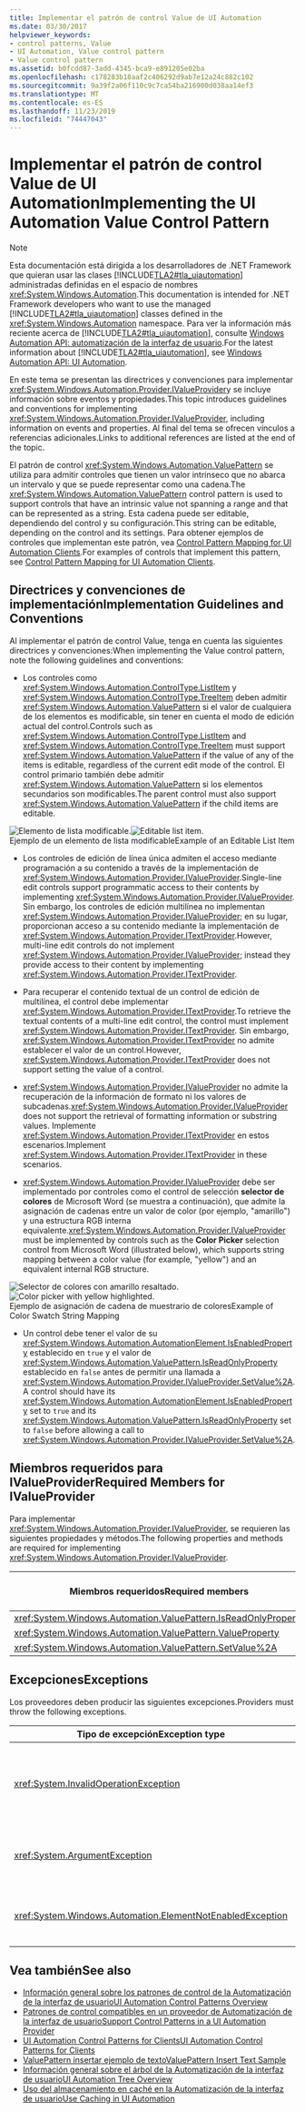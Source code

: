```yaml
---
title: Implementar el patrón de control Value de UI Automation
ms.date: 03/30/2017
helpviewer_keywords:
- control patterns, Value
- UI Automation, Value control pattern
- Value control pattern
ms.assetid: b0fcdd87-3add-4345-bca9-e891205e02ba
ms.openlocfilehash: c178283b18aaf2c406292d9ab7e12a24c882c102
ms.sourcegitcommit: 9a39f2a06f110c9c7ca54ba216900d038aa14ef3
ms.translationtype: MT
ms.contentlocale: es-ES
ms.lasthandoff: 11/23/2019
ms.locfileid: "74447043"
---
```

# <a name="implementing-the-ui-automation-value-control-pattern"></a><span data-ttu-id="426a4-102">Implementar el patrón de control Value de UI Automation</span><span class="sxs-lookup"><span data-stu-id="426a4-102">Implementing the UI Automation Value Control Pattern</span></span>
> [!NOTE]
> <span data-ttu-id="426a4-103">Esta documentación está dirigida a los desarrolladores de .NET Framework que quieran usar las clases [!INCLUDE[TLA2#tla_uiautomation](../../../includes/tla2sharptla-uiautomation-md.md)] administradas definidas en el espacio de nombres <xref:System.Windows.Automation>.</span><span class="sxs-lookup"><span data-stu-id="426a4-103">This documentation is intended for .NET Framework developers who want to use the managed [!INCLUDE[TLA2#tla_uiautomation](../../../includes/tla2sharptla-uiautomation-md.md)] classes defined in the <xref:System.Windows.Automation> namespace.</span></span> <span data-ttu-id="426a4-104">Para ver la información más reciente acerca de [!INCLUDE[TLA2#tla_uiautomation](../../../includes/tla2sharptla-uiautomation-md.md)], consulte [Windows Automation API: automatización de la interfaz de usuario](/windows/win32/winauto/entry-uiauto-win32).</span><span class="sxs-lookup"><span data-stu-id="426a4-104">For the latest information about [!INCLUDE[TLA2#tla_uiautomation](../../../includes/tla2sharptla-uiautomation-md.md)], see [Windows Automation API: UI Automation](/windows/win32/winauto/entry-uiauto-win32).</span></span>  
  
 <span data-ttu-id="426a4-105">En este tema se presentan las directrices y convenciones para implementar <xref:System.Windows.Automation.Provider.IValueProvider>y se incluye información sobre eventos y propiedades.</span><span class="sxs-lookup"><span data-stu-id="426a4-105">This topic introduces guidelines and conventions for implementing <xref:System.Windows.Automation.Provider.IValueProvider>, including information on events and properties.</span></span> <span data-ttu-id="426a4-106">Al final del tema se ofrecen vínculos a referencias adicionales.</span><span class="sxs-lookup"><span data-stu-id="426a4-106">Links to additional references are listed at the end of the topic.</span></span>  
  
 <span data-ttu-id="426a4-107">El patrón de control <xref:System.Windows.Automation.ValuePattern> se utiliza para admitir controles que tienen un valor intrínseco que no abarca un intervalo y que se puede representar como una cadena.</span><span class="sxs-lookup"><span data-stu-id="426a4-107">The <xref:System.Windows.Automation.ValuePattern> control pattern is used to support controls that have an intrinsic value not spanning a range and that can be represented as a string.</span></span> <span data-ttu-id="426a4-108">Esta cadena puede ser editable, dependiendo del control y su configuración.</span><span class="sxs-lookup"><span data-stu-id="426a4-108">This string can be editable, depending on the control and its settings.</span></span> <span data-ttu-id="426a4-109">Para obtener ejemplos de controles que implementan este patrón, vea [Control Pattern Mapping for UI Automation Clients](control-pattern-mapping-for-ui-automation-clients.md).</span><span class="sxs-lookup"><span data-stu-id="426a4-109">For examples of controls that implement this pattern, see [Control Pattern Mapping for UI Automation Clients](control-pattern-mapping-for-ui-automation-clients.md).</span></span>  
  
<a name="Implementation_Guidelines_and_Conventions"></a>   
## <a name="implementation-guidelines-and-conventions"></a><span data-ttu-id="426a4-110">Directrices y convenciones de implementación</span><span class="sxs-lookup"><span data-stu-id="426a4-110">Implementation Guidelines and Conventions</span></span>  
 <span data-ttu-id="426a4-111">Al implementar el patrón de control Value, tenga en cuenta las siguientes directrices y convenciones:</span><span class="sxs-lookup"><span data-stu-id="426a4-111">When implementing the Value control pattern, note the following guidelines and conventions:</span></span>  
  
- <span data-ttu-id="426a4-112">Los controles como <xref:System.Windows.Automation.ControlType.ListItem> y <xref:System.Windows.Automation.ControlType.TreeItem> deben admitir <xref:System.Windows.Automation.ValuePattern> si el valor de cualquiera de los elementos es modificable, sin tener en cuenta el modo de edición actual del control.</span><span class="sxs-lookup"><span data-stu-id="426a4-112">Controls such as <xref:System.Windows.Automation.ControlType.ListItem> and <xref:System.Windows.Automation.ControlType.TreeItem> must support <xref:System.Windows.Automation.ValuePattern> if the value of any of the items is editable, regardless of the current edit mode of the control.</span></span> <span data-ttu-id="426a4-113">El control primario también debe admitir <xref:System.Windows.Automation.ValuePattern> si los elementos secundarios son modificables.</span><span class="sxs-lookup"><span data-stu-id="426a4-113">The parent control must also support <xref:System.Windows.Automation.ValuePattern> if the child items are editable.</span></span>  
  
 <span data-ttu-id="426a4-114">![Elemento de lista modificable.](./media/uia-valuepattern-editable-listitem.PNG "UIA_ValuePattern_Editable_ListItem")</span><span class="sxs-lookup"><span data-stu-id="426a4-114">![Editable list item.](./media/uia-valuepattern-editable-listitem.PNG "UIA_ValuePattern_Editable_ListItem")</span></span>  
<span data-ttu-id="426a4-115">Ejemplo de un elemento de lista modificable</span><span class="sxs-lookup"><span data-stu-id="426a4-115">Example of an Editable List Item</span></span>  
  
- <span data-ttu-id="426a4-116">Los controles de edición de línea única admiten el acceso mediante programación a su contenido a través de la implementación de <xref:System.Windows.Automation.Provider.IValueProvider>.</span><span class="sxs-lookup"><span data-stu-id="426a4-116">Single-line edit controls support programmatic access to their contents by implementing <xref:System.Windows.Automation.Provider.IValueProvider>.</span></span> <span data-ttu-id="426a4-117">Sin embargo, los controles de edición multilínea no implementan <xref:System.Windows.Automation.Provider.IValueProvider>; en su lugar, proporcionan acceso a su contenido mediante la implementación de <xref:System.Windows.Automation.Provider.ITextProvider>.</span><span class="sxs-lookup"><span data-stu-id="426a4-117">However, multi-line edit controls do not implement <xref:System.Windows.Automation.Provider.IValueProvider>; instead they provide access to their content by implementing <xref:System.Windows.Automation.Provider.ITextProvider>.</span></span>  
  
- <span data-ttu-id="426a4-118">Para recuperar el contenido textual de un control de edición de multilínea, el control debe implementar <xref:System.Windows.Automation.Provider.ITextProvider>.</span><span class="sxs-lookup"><span data-stu-id="426a4-118">To retrieve the textual contents of a multi-line edit control, the control must implement <xref:System.Windows.Automation.Provider.ITextProvider>.</span></span> <span data-ttu-id="426a4-119">Sin embargo, <xref:System.Windows.Automation.Provider.ITextProvider> no admite establecer el valor de un control.</span><span class="sxs-lookup"><span data-stu-id="426a4-119">However, <xref:System.Windows.Automation.Provider.ITextProvider> does not support setting the value of a control.</span></span>  
  
- <span data-ttu-id="426a4-120"><xref:System.Windows.Automation.Provider.IValueProvider> no admite la recuperación de la información de formato ni los valores de subcadenas.</span><span class="sxs-lookup"><span data-stu-id="426a4-120"><xref:System.Windows.Automation.Provider.IValueProvider> does not support the retrieval of formatting information or substring values.</span></span> <span data-ttu-id="426a4-121">Implemente <xref:System.Windows.Automation.Provider.ITextProvider> en estos escenarios.</span><span class="sxs-lookup"><span data-stu-id="426a4-121">Implement <xref:System.Windows.Automation.Provider.ITextProvider> in these scenarios.</span></span>  
  
- <span data-ttu-id="426a4-122"><xref:System.Windows.Automation.Provider.IValueProvider> debe ser implementado por controles como el control de selección **selector de colores** de Microsoft Word (se muestra a continuación), que admite la asignación de cadenas entre un valor de color (por ejemplo, "amarillo") y una estructura RGB interna equivalente.</span><span class="sxs-lookup"><span data-stu-id="426a4-122"><xref:System.Windows.Automation.Provider.IValueProvider> must be implemented by controls such as the **Color Picker** selection control from Microsoft Word (illustrated below), which supports string mapping between a color value (for example, "yellow") and an equivalent internal RGB structure.</span></span>  
  
 <span data-ttu-id="426a4-123">![Selector de colores con amarillo resaltado.](./media/uia-valuepattern-colorpicker.png "UIA_ValuePattern_ColorPicker")</span><span class="sxs-lookup"><span data-stu-id="426a4-123">![Color picker with yellow highlighted.](./media/uia-valuepattern-colorpicker.png "UIA_ValuePattern_ColorPicker")</span></span>  
<span data-ttu-id="426a4-124">Ejemplo de asignación de cadena de muestrario de colores</span><span class="sxs-lookup"><span data-stu-id="426a4-124">Example of Color Swatch String Mapping</span></span>  
  
- <span data-ttu-id="426a4-125">Un control debe tener el valor de su <xref:System.Windows.Automation.AutomationElement.IsEnabledProperty> establecido en `true` y el valor de <xref:System.Windows.Automation.ValuePattern.IsReadOnlyProperty> establecido en `false` antes de permitir una llamada a <xref:System.Windows.Automation.Provider.IValueProvider.SetValue%2A>.</span><span class="sxs-lookup"><span data-stu-id="426a4-125">A control should have its <xref:System.Windows.Automation.AutomationElement.IsEnabledProperty> set to `true` and its <xref:System.Windows.Automation.ValuePattern.IsReadOnlyProperty> set to `false` before allowing a call to <xref:System.Windows.Automation.Provider.IValueProvider.SetValue%2A>.</span></span>  
  
<a name="Required_Members_for_the_IValueProvider_Interface"></a>   
## <a name="required-members-for-ivalueprovider"></a><span data-ttu-id="426a4-126">Miembros requeridos para IValueProvider</span><span class="sxs-lookup"><span data-stu-id="426a4-126">Required Members for IValueProvider</span></span>  
 <span data-ttu-id="426a4-127">Para implementar <xref:System.Windows.Automation.Provider.IValueProvider>, se requieren las siguientes propiedades y métodos.</span><span class="sxs-lookup"><span data-stu-id="426a4-127">The following properties and methods are required for implementing <xref:System.Windows.Automation.Provider.IValueProvider>.</span></span>  
  
|<span data-ttu-id="426a4-128">Miembros requeridos</span><span class="sxs-lookup"><span data-stu-id="426a4-128">Required members</span></span>|<span data-ttu-id="426a4-129">Tipo de miembro</span><span class="sxs-lookup"><span data-stu-id="426a4-129">Member type</span></span>|<span data-ttu-id="426a4-130">Notas</span><span class="sxs-lookup"><span data-stu-id="426a4-130">Notes</span></span>|  
|----------------------|-----------------|-----------|  
|<xref:System.Windows.Automation.ValuePattern.IsReadOnlyProperty>|<span data-ttu-id="426a4-131">Propiedad</span><span class="sxs-lookup"><span data-stu-id="426a4-131">Property</span></span>|<span data-ttu-id="426a4-132">Ninguno</span><span class="sxs-lookup"><span data-stu-id="426a4-132">None</span></span>|  
|<xref:System.Windows.Automation.ValuePattern.ValueProperty>|<span data-ttu-id="426a4-133">Propiedad</span><span class="sxs-lookup"><span data-stu-id="426a4-133">Property</span></span>|<span data-ttu-id="426a4-134">Ninguno</span><span class="sxs-lookup"><span data-stu-id="426a4-134">None</span></span>|  
|<xref:System.Windows.Automation.ValuePattern.SetValue%2A>|<span data-ttu-id="426a4-135">Método</span><span class="sxs-lookup"><span data-stu-id="426a4-135">Method</span></span>|<span data-ttu-id="426a4-136">Ninguno</span><span class="sxs-lookup"><span data-stu-id="426a4-136">None</span></span>|  
  
<a name="Exceptions"></a>   
## <a name="exceptions"></a><span data-ttu-id="426a4-137">Excepciones</span><span class="sxs-lookup"><span data-stu-id="426a4-137">Exceptions</span></span>  
 <span data-ttu-id="426a4-138">Los proveedores deben producir las siguientes excepciones.</span><span class="sxs-lookup"><span data-stu-id="426a4-138">Providers must throw the following exceptions.</span></span>  
  
|<span data-ttu-id="426a4-139">Tipo de excepción</span><span class="sxs-lookup"><span data-stu-id="426a4-139">Exception type</span></span>|<span data-ttu-id="426a4-140">Condición</span><span class="sxs-lookup"><span data-stu-id="426a4-140">Condition</span></span>|  
|--------------------|---------------|  
|<xref:System.InvalidOperationException>|<xref:System.Windows.Automation.ValuePattern.SetValue%2A><br /><br /> <span data-ttu-id="426a4-141">: Si la información específica de la configuración regional se pasa a un control en un formato incorrecto, como una fecha con formato incorrecto.</span><span class="sxs-lookup"><span data-stu-id="426a4-141">-   If locale-specific information is passed to a control in an incorrect format such as an incorrectly formatted date.</span></span>|  
|<xref:System.ArgumentException>|<xref:System.Windows.Automation.ValuePattern.SetValue%2A><br /><br /> <span data-ttu-id="426a4-142">: Si no se puede convertir un nuevo valor de una cadena a un formato que el control reconozca.</span><span class="sxs-lookup"><span data-stu-id="426a4-142">-   If a new value cannot be converted from a string to a format the control recognizes.</span></span>|  
|<xref:System.Windows.Automation.ElementNotEnabledException>|<xref:System.Windows.Automation.ValuePattern.SetValue%2A><br /><br /> <span data-ttu-id="426a4-143">: Cuando se realiza un intento de manipular un control que no está habilitado.</span><span class="sxs-lookup"><span data-stu-id="426a4-143">-   When an attempt is made to manipulate a control that is not enabled.</span></span>|  
  
## <a name="see-also"></a><span data-ttu-id="426a4-144">Vea también</span><span class="sxs-lookup"><span data-stu-id="426a4-144">See also</span></span>

- [<span data-ttu-id="426a4-145">Información general sobre los patrones de control de la Automatización de la interfaz de usuario</span><span class="sxs-lookup"><span data-stu-id="426a4-145">UI Automation Control Patterns Overview</span></span>](ui-automation-control-patterns-overview.md)
- [<span data-ttu-id="426a4-146">Patrones de control compatibles en un proveedor de Automatización de la interfaz de usuario</span><span class="sxs-lookup"><span data-stu-id="426a4-146">Support Control Patterns in a UI Automation Provider</span></span>](support-control-patterns-in-a-ui-automation-provider.md)
- [<span data-ttu-id="426a4-147">UI Automation Control Patterns for Clients</span><span class="sxs-lookup"><span data-stu-id="426a4-147">UI Automation Control Patterns for Clients</span></span>](ui-automation-control-patterns-for-clients.md)
- [<span data-ttu-id="426a4-148">ValuePattern insertar ejemplo de texto</span><span class="sxs-lookup"><span data-stu-id="426a4-148">ValuePattern Insert Text Sample</span></span>](https://github.com/Microsoft/WPF-Samples/tree/master/Accessibility/InsertText)
- [<span data-ttu-id="426a4-149">Información general sobre el árbol de la Automatización de la interfaz de usuario</span><span class="sxs-lookup"><span data-stu-id="426a4-149">UI Automation Tree Overview</span></span>](ui-automation-tree-overview.md)
- [<span data-ttu-id="426a4-150">Uso del almacenamiento en caché en la Automatización de la interfaz de usuario</span><span class="sxs-lookup"><span data-stu-id="426a4-150">Use Caching in UI Automation</span></span>](use-caching-in-ui-automation.md)
